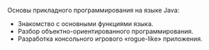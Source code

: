Основы прикладного программирования на языке Java:
 - Знакомство с основными функциями языка. 
 - Разбор объектно-ориентированного программирования. 
 - Разработка консольного игрового «rogue-like» приложения.